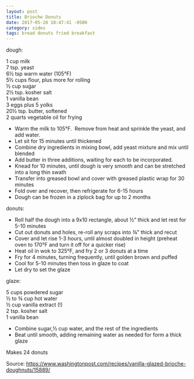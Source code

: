 ```yaml
---
layout: post
title: Brioche Donuts
date: 2017-05-28 10:47:41 -0500
category: sides
tags: bread donuts fried breakfast
---
```

dough:  
  
1 cup milk  
7 tsp. yeast  
6½ tsp warm water (105°F)  
5½ cups flour, plus more for rolling  
½ cup sugar  
2½ tsp. kosher salt  
1 vanilla bean  
3 eggs plus 5 yolks  
20½ tsp. butter, softened  
2 quarts vegetable oil for frying  
<ul>
 	<li>Warm the milk to 105°F.  Remove from heat and sprinkle the yeast, and add water.</li>
 	<li>Let sit for 15 minutes until thickened</li>
 	<li>Combine dry ingredients in mixing bowl, add yeast mixture and mix until blended</li>
 	<li>Add butter in three additions, waiting for each to be incorporated.</li>
 	<li>Knead for 10 minutes, until dough is very smooth and can be stretched into a long thin swath</li>
 	<li>Transfer into greased bowl and cover with greased plastic wrap for 30 minutes</li>
 	<li>Fold over and recover, then refrigerate for 6-15 hours</li>
 	<li>Dough can be frozen in a ziplock bag for up to 2 months</li>
</ul>
donuts:  
<ul>
 	<li>Roll half the dough into a 9x10 rectangle, about ½" thick and let rest for 5-10 minutes</li>
 	<li>Cut out donuts and holes, re-roll any scraps into ¾" thick and recut</li>
 	<li>Cover and let rise 1-3 hours, until almost doubled in height (preheat oven to 170°F and turn it off for a quicker rise)</li>
 	<li>Heat oil in wok to 325°F, and fry 2 or 3 donuts at a time</li>
 	<li>Fry for 4 minutes, turning frequently, until golden brown and puffed</li>
 	<li>Cool for 5-10 minutes then toss in glaze to coat</li>
 	<li>Let dry to set the glaze</li>
</ul>
glaze:  
  
5 cups powdered sugar  
½ to ¾ cup hot water  
½ cup vanilla extract (!)  
2 tsp. kosher salt  
1 vanilla bean  
<ul>
 	<li>Combine sugar,½ cup water, and the rest of the ingredients</li>
 	<li>Beat until smooth, adding remaining water as needed for form a thick glaze</li>
</ul>
Makes 24 donuts  
  
Source: <a href="https://www.washingtonpost.com/recipes/vanilla-glazed-brioche-doughnuts/15889/">https://www.washingtonpost.com/recipes/vanilla-glazed-brioche-doughnuts/15889/</a>
